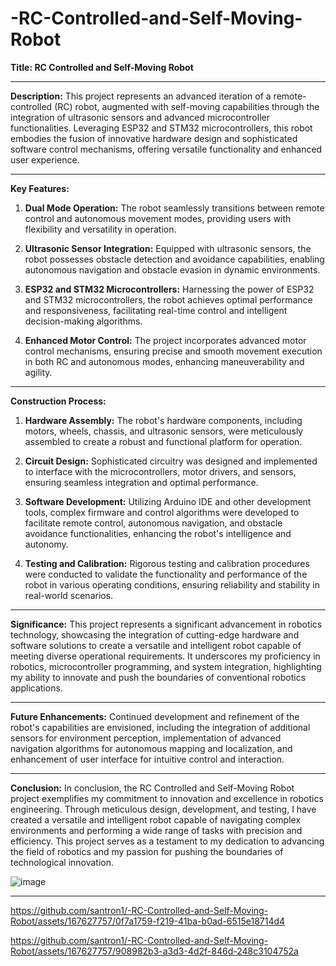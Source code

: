 # -RC-Controlled-and-Self-Moving-Robot
**Title: RC Controlled and Self-Moving Robot**

---

**Description:**
This project represents an advanced iteration of a remote-controlled (RC) robot, augmented with self-moving capabilities through the integration of ultrasonic sensors and advanced microcontroller functionalities. Leveraging ESP32 and STM32 microcontrollers, this robot embodies the fusion of innovative hardware design and sophisticated software control mechanisms, offering versatile functionality and enhanced user experience.

---

**Key Features:**

1. **Dual Mode Operation:** The robot seamlessly transitions between remote control and autonomous movement modes, providing users with flexibility and versatility in operation.

2. **Ultrasonic Sensor Integration:** Equipped with ultrasonic sensors, the robot possesses obstacle detection and avoidance capabilities, enabling autonomous navigation and obstacle evasion in dynamic environments.

3. **ESP32 and STM32 Microcontrollers:** Harnessing the power of ESP32 and STM32 microcontrollers, the robot achieves optimal performance and responsiveness, facilitating real-time control and intelligent decision-making algorithms.

4. **Enhanced Motor Control:** The project incorporates advanced motor control mechanisms, ensuring precise and smooth movement execution in both RC and autonomous modes, enhancing maneuverability and agility.

---

**Construction Process:**

1. **Hardware Assembly:** The robot's hardware components, including motors, wheels, chassis, and ultrasonic sensors, were meticulously assembled to create a robust and functional platform for operation.

2. **Circuit Design:** Sophisticated circuitry was designed and implemented to interface with the microcontrollers, motor drivers, and sensors, ensuring seamless integration and optimal performance.

3. **Software Development:** Utilizing Arduino IDE and other development tools, complex firmware and control algorithms were developed to facilitate remote control, autonomous navigation, and obstacle avoidance functionalities, enhancing the robot's intelligence and autonomy.

4. **Testing and Calibration:** Rigorous testing and calibration procedures were conducted to validate the functionality and performance of the robot in various operating conditions, ensuring reliability and stability in real-world scenarios.

---

**Significance:**
This project represents a significant advancement in robotics technology, showcasing the integration of cutting-edge hardware and software solutions to create a versatile and intelligent robot capable of meeting diverse operational requirements. It underscores my proficiency in robotics, microcontroller programming, and system integration, highlighting my ability to innovate and push the boundaries of conventional robotics applications.

---

**Future Enhancements:**
Continued development and refinement of the robot's capabilities are envisioned, including the integration of additional sensors for environment perception, implementation of advanced navigation algorithms for autonomous mapping and localization, and enhancement of user interface for intuitive control and interaction.

---

**Conclusion:**
In conclusion, the RC Controlled and Self-Moving Robot project exemplifies my commitment to innovation and excellence in robotics engineering. Through meticulous design, development, and testing, I have created a versatile and intelligent robot capable of navigating complex environments and performing a wide range of tasks with precision and efficiency. This project serves as a testament to my dedication to advancing the field of robotics and my passion for pushing the boundaries of technological innovation.

![image](https://github.com/santron1/-RC-Controlled-and-Self-Moving-Robot/assets/167627757/73435a36-2bc4-4609-9f95-e5f1b39874c7)


---

https://github.com/santron1/-RC-Controlled-and-Self-Moving-Robot/assets/167627757/0f7a1759-f219-41ba-b0ad-6515e18714d4



https://github.com/santron1/-RC-Controlled-and-Self-Moving-Robot/assets/167627757/908982b3-a3d3-4d2f-846d-248c3104752a

